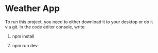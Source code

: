 # Weather App

To run this project, you need to either download it to your desktop or do it via git. In the code editor console, write:

1. npm install

2. npm run dev
